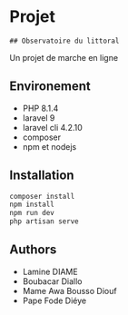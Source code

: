 # Projet
    ## Observatoire du littoral
Un projet de marche en ligne

## Environement
* PHP 8.1.4
* laravel 9
* laravel cli 4.2.10
* composer
* npm et nodejs

## Installation

```bash
composer install
npm install 
npm run dev
php artisan serve 
```


## Authors
* Lamine DIAME
* Boubacar Diallo 
* Mame Awa Bousso Diouf
* Pape Fode Diéye
